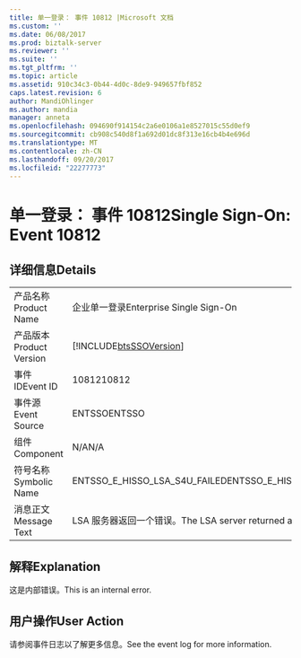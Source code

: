 ```yaml
---
title: 单一登录： 事件 10812 |Microsoft 文档
ms.custom: ''
ms.date: 06/08/2017
ms.prod: biztalk-server
ms.reviewer: ''
ms.suite: ''
ms.tgt_pltfrm: ''
ms.topic: article
ms.assetid: 910c34c3-0b44-4d0c-8de9-949657fbf852
caps.latest.revision: 6
author: MandiOhlinger
ms.author: mandia
manager: anneta
ms.openlocfilehash: 094690f914154c2a6e0106a1e8527015c55d0ef9
ms.sourcegitcommit: cb908c540d8f1a692d01dc8f313e16cb4b4e696d
ms.translationtype: MT
ms.contentlocale: zh-CN
ms.lasthandoff: 09/20/2017
ms.locfileid: "22277773"
---
```

# <a name="single-sign-on-event-10812"></a><span data-ttu-id="25951-102">单一登录： 事件 10812</span><span class="sxs-lookup"><span data-stu-id="25951-102">Single Sign-On: Event 10812</span></span>
## <a name="details"></a><span data-ttu-id="25951-103">详细信息</span><span class="sxs-lookup"><span data-stu-id="25951-103">Details</span></span>  
  
|||  
|-|-|  
|<span data-ttu-id="25951-104">产品名称</span><span class="sxs-lookup"><span data-stu-id="25951-104">Product Name</span></span>|<span data-ttu-id="25951-105">企业单一登录</span><span class="sxs-lookup"><span data-stu-id="25951-105">Enterprise Single Sign-On</span></span>|  
|<span data-ttu-id="25951-106">产品版本</span><span class="sxs-lookup"><span data-stu-id="25951-106">Product Version</span></span>|[!INCLUDE[btsSSOVersion](../includes/btsssoversion-md.md)]|  
|<span data-ttu-id="25951-107">事件 ID</span><span class="sxs-lookup"><span data-stu-id="25951-107">Event ID</span></span>|<span data-ttu-id="25951-108">10812</span><span class="sxs-lookup"><span data-stu-id="25951-108">10812</span></span>|  
|<span data-ttu-id="25951-109">事件源</span><span class="sxs-lookup"><span data-stu-id="25951-109">Event Source</span></span>|<span data-ttu-id="25951-110">ENTSSO</span><span class="sxs-lookup"><span data-stu-id="25951-110">ENTSSO</span></span>|  
|<span data-ttu-id="25951-111">组件</span><span class="sxs-lookup"><span data-stu-id="25951-111">Component</span></span>|<span data-ttu-id="25951-112">N/A</span><span class="sxs-lookup"><span data-stu-id="25951-112">N/A</span></span>|  
|<span data-ttu-id="25951-113">符号名称</span><span class="sxs-lookup"><span data-stu-id="25951-113">Symbolic Name</span></span>|<span data-ttu-id="25951-114">ENTSSO_E_HISSO_LSA_S4U_FAILED</span><span class="sxs-lookup"><span data-stu-id="25951-114">ENTSSO_E_HISSO_LSA_S4U_FAILED</span></span>|  
|<span data-ttu-id="25951-115">消息正文</span><span class="sxs-lookup"><span data-stu-id="25951-115">Message Text</span></span>|<span data-ttu-id="25951-116">LSA 服务器返回一个错误。</span><span class="sxs-lookup"><span data-stu-id="25951-116">The LSA server returned an error.</span></span>|  
  
## <a name="explanation"></a><span data-ttu-id="25951-117">解释</span><span class="sxs-lookup"><span data-stu-id="25951-117">Explanation</span></span>  
 <span data-ttu-id="25951-118">这是内部错误。</span><span class="sxs-lookup"><span data-stu-id="25951-118">This is an internal error.</span></span>  
  
## <a name="user-action"></a><span data-ttu-id="25951-119">用户操作</span><span class="sxs-lookup"><span data-stu-id="25951-119">User Action</span></span>  
 <span data-ttu-id="25951-120">请参阅事件日志以了解更多信息。</span><span class="sxs-lookup"><span data-stu-id="25951-120">See the event log for more information.</span></span>